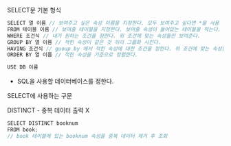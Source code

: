 SELECT문 기본 형식

```jsx
SELECT 열 이름 // 보여주고 싶은 속성 이름을 지정한다. 모두 보여주고 싶다면 *을 사용
FROM 테이블 이름 // 보여줄 테이블을 지정한다. 보여줄 속성이 들어있는 테이블을 적는다.
WHERE 조건식 // 내가 원하는 조건을 정한다. 위 조건에 맞는 속성들만 보여준다.
GROUP BY 열 이름 // 적힌 속성이 같은 것 끼리 그룹화 시킨다.
HAVING 조건식 // guoup by 에서 적힌 속성에 대한 조건을 정한다. 위 조건에 맞는 속성만 그룹화 시킨다.
ORDER BY 열 이름 // 적힌 속성을 기준으로 정렬한다. 
```

```jsx
USE DB 이름
```

- SQL을 사용할 데이터베이스를 정한다.

SELECT에 사용하는 구문

DISTINCT - 중복 데이터 출력 X

```jsx
SELECT DISTINCT booknum
FROM book;
// book 테이블에 있는 booknum 속성을 중복 데이터 제거 후 조회
```